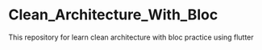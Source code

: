 # Clean_Architecture_With_Bloc
This repository for learn clean architecture with bloc practice using flutter
